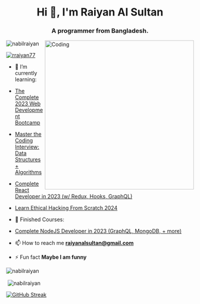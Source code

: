 


<h1 align="center">Hi 👋, I'm Raiyan Al Sultan</h1>
<h3 align="center">A  programmer from Bangladesh.</h3>
<img align="right" alt="Coding" width="400" src="https://www.lambdatest.com/resources/images/news24.gif"

<p align="left"> <img src="https://komarev.com/ghpvc/?username=nabilraiyan&label=Profile%20views&color=0e75b6&style=flat" alt="nabilraiyan" /> </p>

<p align="left"> <a href="https://twitter.com/raiyanALsultan" target="blank"><img src="https://img.shields.io/twitter/follow/raiyanAlsultan?logo=twitter&style=for-the-badge" alt="rraiyan77" /></a> </p>

- 🌱 I’m currently learning:
-   <a href="https://www.udemy.com/course/the-complete-web-development-bootcamp/" target="blank">The Complete 2023 Web Development Bootcamp</a>
-   <a href="https://www.udemy.com/course/master-the-coding-interview-data-structures-algorithms/" target="blank">Master the Coding Interview: Data Structures + Algorithms</a>
-   <a href="https://www.udemy.com/course/complete-react-developer-zero-to-mastery/" target="blank">Complete React Developer in 2023 (w/ Redux, Hooks, GraphQL)</a>
-   <a href="https://www.udemy.com/course/learn-ethical-hacking-from-scratch/" target="blank">Learn Ethical Hacking From Scratch 2024</a>

- 🌱 Finished Courses:
-  <a href="https://www.udemy.com/course/complete-nodejs-developer-zero-to-mastery/" target="blank">Complete NodeJS Developer in 2023 (GraphQL, MongoDB, + more)</a>
 
- 📫 How to reach me **raiyanalsultan@gmail.com**

- ⚡ Fun fact **Maybe I am funny**


<!-- <h3 align="left">Connect with me:</h3>
<p align="left">
<a href="https://twitter.com/raiyanALsultan" target="blank"><img align="center" src="https://raw.githubusercontent.com/rahuldkjain/github-profile-readme-generator/master/src/images/icons/Social/twitter.svg" alt="rraiyan77" height="30" width="40" /></a>
</p> -->

<!-- <p align="left">
<a href="https://www.instagram.com/raiyanalsultan/" target="blank"><img align="center" src="https://raw.githubusercontent.com/rahuldkjain/github-profile-readme-generator/master/src/images/icons/Social/instagram.svg" alt="rraiyan77" height="30" width="40" /></a>
</p
   -->

<!-- <h3 align="left">Languages and Tools:</h3>
<p align="left"> <a href="https://www.arduino.cc/" target="_blank" rel="noreferrer"> <img src="https://cdn.worldvectorlogo.com/logos/arduino-1.svg" alt="arduino" width="40" height="40"/> </a> <a href="https://getbootstrap.com" target="_blank" rel="noreferrer"> <img src="https://raw.githubusercontent.com/devicons/devicon/master/icons/bootstrap/bootstrap-plain-wordmark.svg" alt="bootstrap" width="40" height="40"/> </a> <a href="https://www.w3schools.com/cpp/" target="_blank" rel="noreferrer"> <img src="https://raw.githubusercontent.com/devicons/devicon/master/icons/cplusplus/cplusplus-original.svg" alt="cplusplus" width="40" height="40"/> </a> <a href="https://www.w3schools.com/cs/" target="_blank" rel="noreferrer"> <img src="https://raw.githubusercontent.com/devicons/devicon/master/icons/csharp/csharp-original.svg" alt="csharp" width="40" height="40"/> </a> <a href="https://www.w3schools.com/css/" target="_blank" rel="noreferrer"> <img src="https://raw.githubusercontent.com/devicons/devicon/master/icons/css3/css3-original-wordmark.svg" alt="css3" width="40" height="40"/> </a> <a href="https://www.figma.com/" target="_blank" rel="noreferrer"> <img src="https://www.vectorlogo.zone/logos/figma/figma-icon.svg" alt="figma" width="40" height="40"/> </a> <a href="https://www.w3.org/html/" target="_blank" rel="noreferrer"> <img src="https://raw.githubusercontent.com/devicons/devicon/master/icons/html5/html5-original-wordmark.svg" alt="html5" width="40" height="40"/> </a> <a href="https://www.mysql.com/" target="_blank" rel="noreferrer"> <img src="https://raw.githubusercontent.com/devicons/devicon/master/icons/mysql/mysql-original-wordmark.svg" alt="mysql" width="40" height="40"/> </a> </p> -->

<p><img align="center" src="https://github-readme-stats.vercel.app/api/top-langs?username=nabilraiyan&show_icons=true&locale=en&layout=compact" alt="nabilraiyan" /></p>

<p>&nbsp;<img align="center" src="https://github-readme-stats.vercel.app/api?username=nabilraiyan&show_icons=true&locale=en" alt="nabilraiyan" /></p>

[![GitHub Streak](https://streak-stats.demolab.com?user=NabilRaiyan&theme=graywhite&hide_border=true&border_radius=4.6)](https://git.io/streak-stats)
